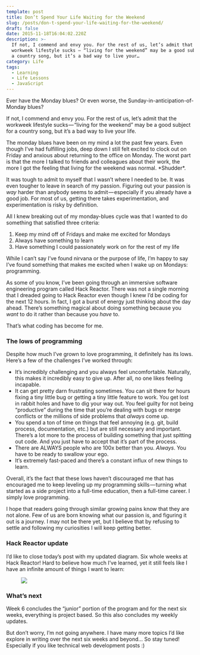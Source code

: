 ```yaml
---
template: post
title: Don’t Spend Your Life Waiting for the Weekend
slug: /posts/don-t-spend-your-life-waiting-for-the-weekend/
draft: false
date: 2015-11-18T16:04:02.220Z
description: >-
  If not, I commend and envy you. For the rest of us, let’s admit that the
  workweek lifestyle sucks — “living for the weekend” may be a good subject for
  a country song, but it’s a bad way to live your…
category: Life
tags:
  - Learning
  - Life Lessons
  - JavaScript
---
```

Ever have the Monday blues? Or even worse, the Sunday-in-anticipation-of-Monday blues?

If not, I commend and envy you. For the rest of us, let’s admit that the workweek lifestyle sucks — “living for the weekend” may be a good subject for a country song, but it’s a bad way to live your life.

The monday blues have been on my mind a lot the past few years. Even though I’ve had fulfilling jobs, deep down I still felt excited to clock out on Friday and anxious about returning to the office on Monday. The worst part is that the more I talked to friends and colleagues about their work, the more I got the feeling that living for the weekend was normal. \*Shudder\*.

It was tough to admit to myself that I wasn’t where I needed to be. It was even tougher to leave in search of my passion. Figuring out your passion is _way_ harder than anybody seems to admit — especially if you already have a good job. For most of us, getting there takes experimentation, and experimentation is risky by definition.

All I knew breaking out of my monday-blues cycle was that I wanted to do something that satisfied three criteria:

1. Keep my mind off of Fridays and make me excited for Mondays
2. Always have something to learn
3. Have something I could passionately work on for the rest of my life

While I can’t say I’ve found nirvana or the purpose of life, I’m happy to say I’ve found something that makes me excited when I wake up on Mondays: programming.

As some of you know, I’ve been going through an immersive software engineering program called Hack Reactor. There was not a single morning that I dreaded going to Hack Reactor even though I knew I’d be coding for the next 12 hours. In fact, I got a burst of energy just thinking about the day ahead. There’s something magical about doing something because you _want_ to do it rather than because you _have_ to.

That’s what coding has become for me.

### **The lows of programming**

Despite how much I’ve grown to love programming, it definitely has its lows. Here’s a few of the challenges I’ve worked through:

* It’s incredibly challenging and you always feel uncomfortable. Naturally, this makes it incredibly easy to give up. After all, no one likes feeling incapable.
* It can get pretty darn frustrating sometimes. You can sit there for hours fixing a tiny little bug or getting a tiny little feature to work. You get lost in rabbit holes and have to dig your way out. You feel guilty for not being “productive” during the time that you’re dealing with bugs or merge conflicts or the millions of side problems that _always_ come up.
* You spend a ton of time on things that feel annoying (e.g. git, build process, documentation, etc.) but are still necessary and important. There’s a lot more to the process of building something that just spitting out code. And you just have to accept that it’s part of the process.
* There are ALWAYS people who are 100x better than you. _Always_. You have to be ready to swallow your ego.
* It’s extremely fast-paced and there’s a constant influx of new things to learn.

Overall, it’s the fact that these lows haven’t discouraged me that has encouraged me to keep leveling up my programming skills — turning what started as a side project into a full-time education, then a full-time career. I simply love programming.

I hope that readers going through similar growing pains know that they are not alone. Few of us are born knowing what our passion is, and figuring it out is a journey. I may not be there yet, but I believe that by refusing to settle and following my curiosities I will keep getting better.

### **Hack Reactor update**

I’d like to close today’s post with my updated diagram. Six whole weeks at Hack Reactor! Hard to believe how much I’ve learned, yet it still feels like I have an infinite amount of things I want to learn:

<figure>

![](/media/don-t-spend-your-life-waiting-for-the-weekend-0.png)

</figure>

### **What’s next**

Week 6 concludes the “junior” portion of the program and for the next six weeks, everything is project based. So this also concludes my weekly updates.

But don’t worry, I’m not going anywhere. I have many more topics I’d like explore in writing over the next six weeks and beyond… So stay tuned! Especially if you like technical web development posts :)
